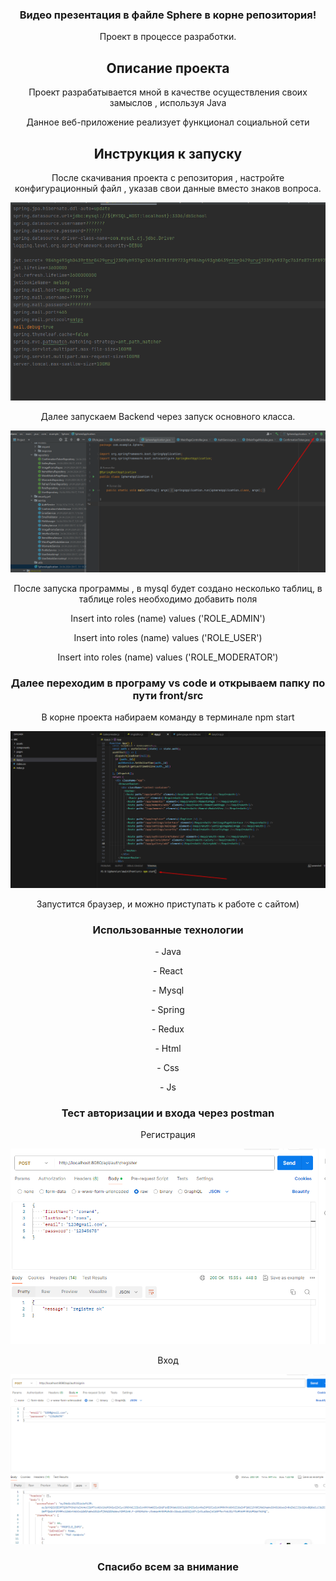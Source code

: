 <h3 align = center>Видео презентация в файле Sphere в корне репозитория! </h3>
<p align = center> Проект в процессе разработки.</p>

<p></p>
<h2 align = center>Описание проекта</h2>
<p align = center> Проект разрабатывается мной в качестве осуществления своих замыслов , используя Java</p>
<p align = center> Данное веб-приложение реализует функционал социальной сети</p>
<h2 align = center>Инструкция к запуску</h2>
<p></p>
<p align= center> После скачивания проекта с репозитория , настройте конфигурационный файл , указав свои данные вместо знаков вопроса. </p>
<p align = center><img src = "https://github.com/Fierro1994/Sphere/blob/master/presentation/config1.png" /></p>

<p></p>

<p align= center> Далее запускаем Backend через запуск основного класса. </p>
<p align = center><img src = "https://github.com/Fierro1994/Sphere/blob/master/presentation/run.png" /></p>
<p align = center>После запуска программы , в mysql будет создано несколько таблиц, в таблице roles необходимо добавить поля</p>
<p align = center>Insert into roles (name) values ('ROLE_ADMIN')</p>
<p align = center >Insert into roles (name) values ('ROLE_USER')</p>
<p align = center >Insert into roles (name) values ('ROLE_MODERATOR')</p>
<h3 align = center>Далее переходим в програму vs code и открываем папку по пути front/src </h3>
<p align= center> В корне проекта набираем команду в терминале npm start </p>
<p align = center><img src = "https://github.com/Fierro1994/Sphere/blob/master/presentation/startreact.png" /></p>
<p align= center>Запустится браузер, и можно приступать к работе с сайтом) </p>


<h3 align = center>Использованные технологии</h3>
<p></p>
<p align = center> - Java </p>
<p align = center> - React </p>
<p align = center> - Mysql </p>
<p align = center> - Spring </p>
<p align = center> - Redux </p>
<p align = center> - Html </p>
<p align = center> - Css </p>
<p align = center> - Js </p>

<p></p>

<h3 align = center>Тест авторизации и входа через postman</h3>
<p align = center> Регистрация </p>
<p align = center><img src = "https://github.com/Fierro1994/Sphere/blob/master/presentation/register.png" /></p>
<p align = center> Вход </p>
<p align = center><img src = "https://github.com/Fierro1994/Sphere/blob/master/presentation/signin.png" /></p>

<h3 align = center>Спасибо всем за внимание</h3>



